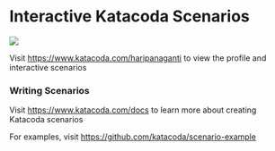 # Interactive Katacoda Scenarios

[![](http://shields.katacoda.com/katacoda/haripanaganti/count.svg)](https://www.katacoda.com/haripanaganti "Get your profile on Katacoda.com")

Visit https://www.katacoda.com/haripanaganti to view the profile and interactive scenarios

### Writing Scenarios
Visit https://www.katacoda.com/docs to learn more about creating Katacoda scenarios

For examples, visit https://github.com/katacoda/scenario-example
